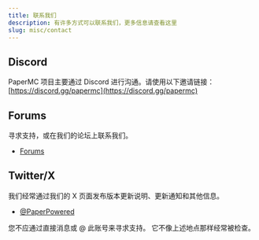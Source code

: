 ```yaml
---
title: 联系我们
description: 有许多方式可以联系我们，更多信息请查看这里
slug: misc/contact
---
```


## Discord

PaperMC 项目主要通过 Discord 进行沟通。请使用以下邀请链接：[https://discord.gg/papermc](https://discord.gg/papermc)

## Forums

寻求支持，或在我们的论坛上联系我们。

- [Forums](https://forums.papermc.io)

## Twitter/X

我们经常通过我们的 X 页面发布版本更新说明、更新通知和其他信息。

- [@PaperPowered](https://x.com/PaperPowered)

您不应通过直接消息或 @ 此账号来寻求支持。
它不像上述地点那样经常被检查。
